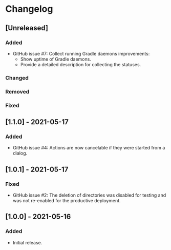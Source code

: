 # Changelog

## [Unreleased]
### Added
- GitHub issue #7: Collect running Gradle daemons improvements:
    - Show uptime of Gradle daemons.
    - Provide a detailed description for collecting the statuses.
### Changed

### Removed

### Fixed
## [1.1.0] - 2021-05-17
### Added
- GitHub issue #4: Actions are now cancelable if they were started from a dialog.

## [1.0.1] - 2021-05-17
### Fixed
- GitHub issue #2: The deletion of directories was disabled for testing and was not re-enabled for the productive deployment.

## [1.0.0] - 2021-05-16
### Added
- Initial release.